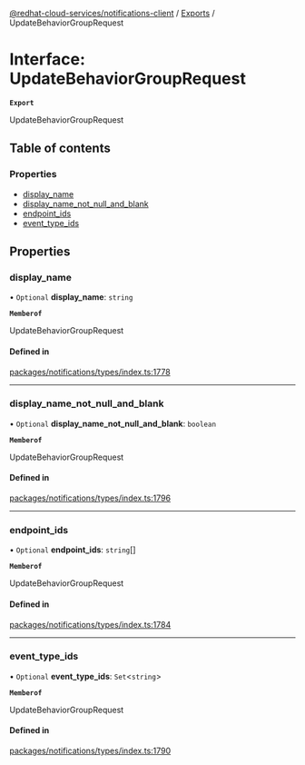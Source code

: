 [@redhat-cloud-services/notifications-client](../README.md) / [Exports](../modules.md) / UpdateBehaviorGroupRequest

# Interface: UpdateBehaviorGroupRequest

**`Export`**

UpdateBehaviorGroupRequest

## Table of contents

### Properties

- [display\_name](UpdateBehaviorGroupRequest.md#display_name)
- [display\_name\_not\_null\_and\_blank](UpdateBehaviorGroupRequest.md#display_name_not_null_and_blank)
- [endpoint\_ids](UpdateBehaviorGroupRequest.md#endpoint_ids)
- [event\_type\_ids](UpdateBehaviorGroupRequest.md#event_type_ids)

## Properties

### display\_name

• `Optional` **display\_name**: `string`

**`Memberof`**

UpdateBehaviorGroupRequest

#### Defined in

[packages/notifications/types/index.ts:1778](https://github.com/RedHatInsights/javascript-clients/blob/main/packages/notifications/types/index.ts#L1778)

___

### display\_name\_not\_null\_and\_blank

• `Optional` **display\_name\_not\_null\_and\_blank**: `boolean`

**`Memberof`**

UpdateBehaviorGroupRequest

#### Defined in

[packages/notifications/types/index.ts:1796](https://github.com/RedHatInsights/javascript-clients/blob/main/packages/notifications/types/index.ts#L1796)

___

### endpoint\_ids

• `Optional` **endpoint\_ids**: `string`[]

**`Memberof`**

UpdateBehaviorGroupRequest

#### Defined in

[packages/notifications/types/index.ts:1784](https://github.com/RedHatInsights/javascript-clients/blob/main/packages/notifications/types/index.ts#L1784)

___

### event\_type\_ids

• `Optional` **event\_type\_ids**: `Set`\<`string`\>

**`Memberof`**

UpdateBehaviorGroupRequest

#### Defined in

[packages/notifications/types/index.ts:1790](https://github.com/RedHatInsights/javascript-clients/blob/main/packages/notifications/types/index.ts#L1790)
